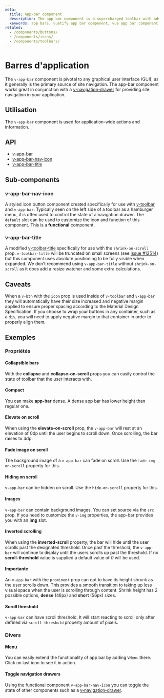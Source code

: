 ```yaml
---
meta:
  title: App-bar component
  description: The app bar component is a supercharged toolbar with advanced scrolling techniques and application layout support.
  keywords: app bars, vuetify app bar component, vue app bar component
related:
  - /components/buttons/
  - /components/icons/
  - /components/toolbars/
---
```


# Barres d'application

The `v-app-bar` component is pivotal to any graphical user interface (GUI), as it generally is the primary source of site navigation. The app-bar component works great in conjunction with a [v-navigation-drawer](/components/navigation-drawers) for providing site navigation in your application.

<entry-ad />

## Utilisation

The `v-app-bar` component is used for application-wide actions and information.

<usage name="v-app-bar" />

## API

- [v-app-bar](/api/v-app-bar)
- [v-app-bar-nav-icon](/api/v-app-bar-nav-icon)
- [v-app-bar-title](/api/v-app-bar-title)

<inline-api page="components/app-bars" />

## Sub-components

### v-app-bar-nav-icon

A styled icon button component created specifically for use with [v-toolbar](/components/toolbars) and `v-app-bar`. Typically seen on the left side of a toolbar as a hamburger menu, it is often used to control the state of a navigation drawer. The `default` slot can be used to customize the icon and function of this component. This is a **functional** component.

### v-app-bar-title

A modified [v-toolbar-title](/components/toolbars/) specifically for use with the `shrink-on-scroll` prop. `v-toolbar-title` will be truncated on small screens (see [issue #12514](https://github.com/vuetifyjs/vuetify/issues/12514)) but this component uses absolute positioning to be fully visible when expanded. We don't recommend using `v-app-bar-title` without `shrink-on-scroll` as it does add a resize watcher and some extra calculations.

## Caveats

<alert type="warning">

  When a `v-btn` with the `icon` prop is used inside of `v-toolbar` and `v-app-bar` they will automatically have their size increased and negative margin applied to ensure proper spacing according to the Material Design Specification. If you choose to wrap your buttons in any container, such as a `div`, you will need to apply negative margin to that container in order to properly align them.

</alert>

## Exemples

### Propriétés

#### Collapsible bars

With the **collapse** and **collapse-on-scroll** props you can easily control the state of toolbar that the user interacts with.

<example file="v-app-bar/prop-collapse" />

#### Compact

You can make **app-bar** dense. A dense app bar has lower height than regular one.

<example file="v-app-bar/prop-dense" />

#### Elevate on scroll

When using the **elevate-on-scroll** prop, the `v-app-bar` will rest at an elevation of 0dp until the user begins to scroll down. Once scrolling, the bar raises to 4dp.

<example file="v-app-bar/prop-elevate-on-scroll" />

#### Fade image on scroll

The background image of a `v-app-bar` can fade on scroll. Use the `fade-img-on-scroll` property for this.

<example file="v-app-bar/prop-img-fade" />

#### Hiding on scroll

`v-app-bar` can be hidden on scroll. Use the `hide-on-scroll` property for this.

<example file="v-app-bar/prop-hide" />

#### Images

`v-app-bar` can contain background images. You can set source via the `src` prop. If you need to customize the `v-img` properties, the app-bar provides you with an **img** slot.

<example file="v-app-bar/prop-img" />

#### Inverted scrolling

When using the **inverted-scroll** property, the bar will hide until the user scrolls past the designated threshold. Once past the threshold, the `v-app-bar` will continue to display until the users scrolls up past the threshold. If no **scroll-threshold** value is supplied a default value of _0_ will be used.

<example file="v-app-bar/prop-inverted-scroll" />

#### Importante

An `v-app-bar` with the `prominent` prop can opt to have its height shrunk as the user scrolls down. This provides a smooth transition to taking up less visual space when the user is scrolling through content. Shrink height has 2 possible options, **dense** (48px) and **short** (56px) sizes.

<example file="v-app-bar/prop-prominent" />

#### Scroll threshold

`v-app-bar` can have scroll threshold. It will start reacting to scroll only after defined via `scroll-threshold` property amount of pixels.

<example file="v-app-bar/prop-scroll-threshold" />

### Divers

#### Menu

You can easily extend the functionality of app bar by adding `VMenu` there. Click on last icon to see it in action.

<example file="v-app-bar/misc-menu" />

#### Toggle navigation drawers

Using the functional component `v-app-bar-nav-icon` you can toggle the state of other components such as a [v-navigation-drawer](/components/navigation-drawers).

<example file="v-app-bar/misc-app-bar-nav" />

<backmatter />
